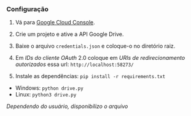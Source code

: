 ### Configuração
1. Vá para [Google Cloud Console](https://console.cloud.google.com/).
2. Crie um projeto e ative a API Google Drive.
3. Baixe o arquivo `credentials.json` e coloque-o no diretório raiz.
4. Em _IDs do cliente OAuth_ 2.0 coloque em _URIs de redirecionamento autorizados_ essa url: `http://localhost:58273/`

5. Instale as dependências: `pip install -r requirements.txt`


- Windows: `python drive.py`
- Linux: `python3 drive.py`

*Dependendo do usuário, disponibilizo o arquivo*
